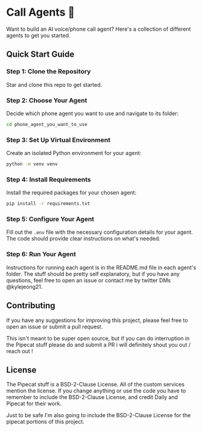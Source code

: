 # Call Agents 📱

Want to build an AI voice/phone call agent? Here's a collection of different agents to get you started.

## Quick Start Guide

### Step 1: Clone the Repository
Star and clone this repo to get started.

### Step 2: Choose Your Agent
Decide which phone agent you want to use and navigate to its folder:

```bash
cd phone_agent_you_want_to_use
```

### Step 3: Set Up Virtual Environment
Create an isolated Python environment for your agent:

```bash
python -m venv venv
```

### Step 4: Install Requirements
Install the required packages for your chosen agent:

```bash
pip install -r requirements.txt
```

### Step 5: Configure Your Agent
Fill out the `.env` file with the necessary configuration details for your agent. The code should provide clear instructions on what's needed.

### Step 6: Run Your Agent

Instructions for running each agent is in the README.md file in each agent's folder. The stuff should be pretty self explanatory, but if you have any questions, feel free to open an issue or contact me by twitter DMs @kylejeong21.

## Contributing

If you have any suggestions for improving this project, please feel free to open an issue or submit a pull request.

This isn't meant to be super open source, but if you can do interruption in the Pipecat stuff please do and submit a PR i will definitely shout you out / reach out !

## License

The Pipecat stuff is a BSD-2-Clause License. All of the custom services mention the license. If you change anything or use the code you have to remember to include the BSD-2-Clause License, and credit Daily and Pipecat for their work. 

Just to be safe I'm also going to include the BSD-2-Clause License for the pipecat portions of this project. 